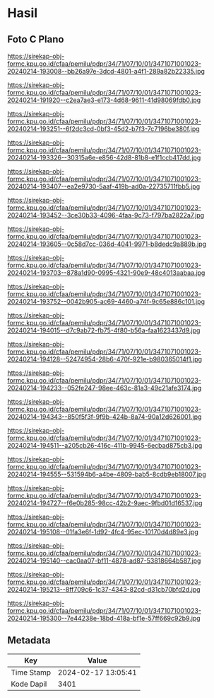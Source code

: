 # Hasil

## Foto C Plano

https://sirekap-obj-formc.kpu.go.id/cfaa/pemilu/pdpr/34/71/07/10/01/3471071001023-20240214-193008--bb26a97e-3dcd-4801-a4f1-289a82b22335.jpg

https://sirekap-obj-formc.kpu.go.id/cfaa/pemilu/pdpr/34/71/07/10/01/3471071001023-20240214-191920--c2ea7ae3-e173-4d68-9611-41d98069fdb0.jpg

https://sirekap-obj-formc.kpu.go.id/cfaa/pemilu/pdpr/34/71/07/10/01/3471071001023-20240214-193251--6f2dc3cd-0bf3-45d2-b7f3-7c7196be380f.jpg

https://sirekap-obj-formc.kpu.go.id/cfaa/pemilu/pdpr/34/71/07/10/01/3471071001023-20240214-193326--30315a6e-e856-42d8-81b8-e1f1ccb417dd.jpg

https://sirekap-obj-formc.kpu.go.id/cfaa/pemilu/pdpr/34/71/07/10/01/3471071001023-20240214-193407--ea2e9730-5aaf-419b-ad0a-22735711fbb5.jpg

https://sirekap-obj-formc.kpu.go.id/cfaa/pemilu/pdpr/34/71/07/10/01/3471071001023-20240214-193452--3ce30b33-4096-4faa-9c73-f797ba2822a7.jpg

https://sirekap-obj-formc.kpu.go.id/cfaa/pemilu/pdpr/34/71/07/10/01/3471071001023-20240214-193605--0c58d7cc-036d-4041-9971-b8dedc9a889b.jpg

https://sirekap-obj-formc.kpu.go.id/cfaa/pemilu/pdpr/34/71/07/10/01/3471071001023-20240214-193703--878a1d90-0995-4321-90e9-48c4013aabaa.jpg

https://sirekap-obj-formc.kpu.go.id/cfaa/pemilu/pdpr/34/71/07/10/01/3471071001023-20240214-193752--0042b905-ac69-4460-a74f-9c65e886c101.jpg

https://sirekap-obj-formc.kpu.go.id/cfaa/pemilu/pdpr/34/71/07/10/01/3471071001023-20240214-194015--d7c9ab72-fb75-4f80-b56a-faa1623437d9.jpg

https://sirekap-obj-formc.kpu.go.id/cfaa/pemilu/pdpr/34/71/07/10/01/3471071001023-20240214-194128--52474954-28b6-470f-921e-b980365014f1.jpg

https://sirekap-obj-formc.kpu.go.id/cfaa/pemilu/pdpr/34/71/07/10/01/3471071001023-20240214-194233--052fe247-98ee-463c-81a3-49c21afe3174.jpg

https://sirekap-obj-formc.kpu.go.id/cfaa/pemilu/pdpr/34/71/07/10/01/3471071001023-20240214-194343--850f5f3f-9f9b-424b-8a74-90a12d626001.jpg

https://sirekap-obj-formc.kpu.go.id/cfaa/pemilu/pdpr/34/71/07/10/01/3471071001023-20240214-194511--a205cb26-416c-411b-9945-6ecbad875cb3.jpg

https://sirekap-obj-formc.kpu.go.id/cfaa/pemilu/pdpr/34/71/07/10/01/3471071001023-20240214-194555--531594b6-a4be-4809-bab5-8cdb9eb18007.jpg

https://sirekap-obj-formc.kpu.go.id/cfaa/pemilu/pdpr/34/71/07/10/01/3471071001023-20240214-194727--f6e0b285-98cc-42b2-9aec-9fbd01d16537.jpg

https://sirekap-obj-formc.kpu.go.id/cfaa/pemilu/pdpr/34/71/07/10/01/3471071001023-20240214-195108--01fa3e6f-1d92-4fc4-95ec-10170d4d89e3.jpg

https://sirekap-obj-formc.kpu.go.id/cfaa/pemilu/pdpr/34/71/07/10/01/3471071001023-20240214-195140--cac0aa07-bf11-4878-ad87-53818664b587.jpg

https://sirekap-obj-formc.kpu.go.id/cfaa/pemilu/pdpr/34/71/07/10/01/3471071001023-20240214-195213--8ff709c6-1c37-4343-82cd-d31cb70bfd2d.jpg

https://sirekap-obj-formc.kpu.go.id/cfaa/pemilu/pdpr/34/71/07/10/01/3471071001023-20240214-195300--7e44238e-18bd-418a-bf1e-57ff669c92b9.jpg


## Metadata

| Key        | Value               |
| ---------- | ------------------- |
| Time Stamp | 2024-02-17 13:05:41 |
| Kode Dapil | 3401                |



